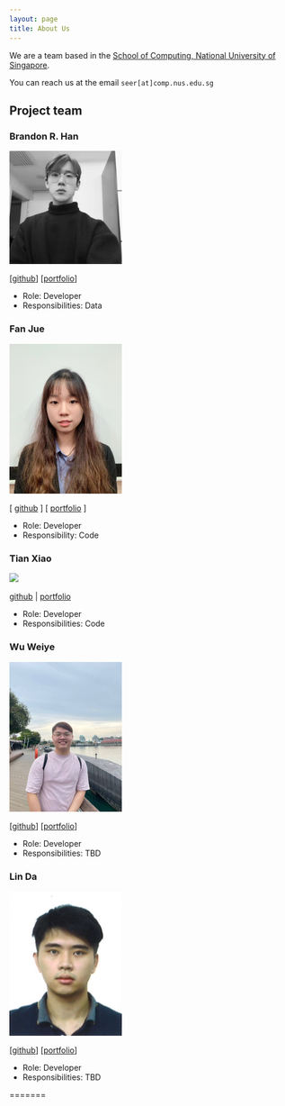 ```yaml
---
layout: page
title: About Us
---
```


We are a team based in the [School of Computing, National University of Singapore](http://www.comp.nus.edu.sg).

You can reach us at the email `seer[at]comp.nus.edu.sg`

## Project team

### Brandon R. Han

<img src="../src/main/resources/images/brandon.png" width="200"/> 

[[github](http://github.com/brandonrhan)] [[portfolio](team/brandonrhan.md)]

* Role: Developer
* Responsibilities: Data

### Fan Jue

<img src="images/FYimu.png" width="200px">

[ [github](http://github.com/FYimu) ] [ [portfolio](team/FYimu.md) ]

* Role: Developer
* Responsibility: Code

### Tian Xiao

<img src="../src/main/resources/images/snoidetx.png" width="200"/> 

[github](https://github.com/snoidetx) | [portfolio](team/snoidetx.md)

* Role: Developer
* Responsibilities: Code

### Wu Weiye

<img src="images/teddye.png" width="200px">

[[github](http://github.com/teddye)]
[[portfolio](team/teddye.md)]

* Role: Developer
* Responsibilities: TBD

### Lin Da

<img src="images/dalin-prog.png" width="200px">

[[github](https://github.com/DALIN-Prog)]
[[portfolio](team/dalin-prog.md)]

* Role: Developer
* Responsibilities: TBD

=======
